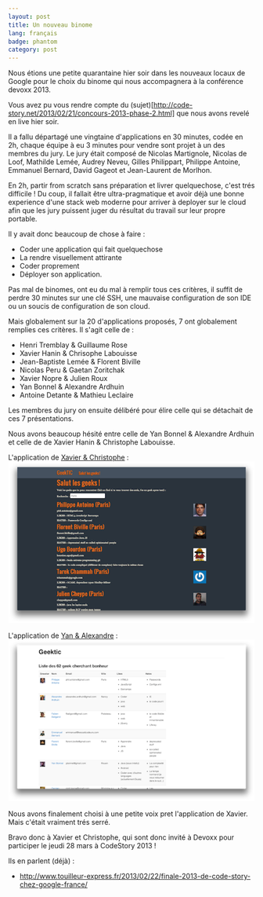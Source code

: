 ```yaml
---
layout: post
title: Un nouveau binome
lang: français
badge: phantom
category: post
---
```


Nous étions une petite quarantaine hier soir dans les nouveaux locaux de Google pour le choix du binome qui nous accompagnera à la conférence devoxx 2013.

Vous avez pu vous rendre compte du (sujet)[http://code-story.net/2013/02/21/concours-2013-phase-2.html] que nous avons revelé en live hier soir.

Il a fallu départagé une vingtaine d'applications en 30 minutes, codée en 2h, chaque équipe à eu 3 minutes pour vendre sont projet à un des membres du jury. Le jury était composé de Nicolas Martignole, Nicolas de Loof, Mathilde Lemée, Audrey Neveu, Gilles Philippart, Philippe Antoine, Emmanuel Bernard, David Gageot et Jean-Laurent de Morlhon.

En 2h, partir from scratch sans préparation et livrer quelquechose, c'est trés difficile ! Du coup, il fallait être ultra-pragmatique et avoir déjà une bonne experience d'une stack web moderne pour arriver à deployer sur le cloud afin que les jury puissent juger du résultat du travail sur leur propre portable.

Il y avait donc beaucoup de chose à faire :

 * Coder une application qui fait quelquechose
 * La rendre visuellement attirante
 * Coder proprement
 * Déployer son application.

Pas mal de binomes, ont eu du mal à remplir tous ces critères, il suffit de perdre 30 minutes sur une clé SSH, une mauvaise configuration de son IDE ou un soucis de configuration de son cloud.

Mais globalement sur la 20 d'applications proposés, 7 ont globalement remplies ces critères.
Il s'agit celle de :

* Henri Tremblay & Guillaume Rose 
* Xavier Hanin & Chrisophe Labouisse
* Jean-Baptiste Lemée & Florent Biville
* Nicolas Peru & Gaetan Zoritchak
* Xavier Nopre & Julien Roux
* Yan Bonnel & Alexandre Ardhuin
* Antoine Detante & Mathieu Leclaire

Les membres du jury on ensuite délibéré pour élire celle qui se détachait de ces 7 présentations.

Nous avons beaucoup hésité entre celle de Yan Bonnel & Alexandre Ardhuin et celle de de Xavier Hanin & Christophe Labouisse.


L'application de [Xavier & Christophe](http://codestory.xhan.in:8080) :
![L'application de Xavier & Christophe](/images/finale-2013/xavier-christophe.png)

L'application de [Yan & Alexandre](http://serveur.ybonnel.fr:8080/) :
![L'application de Yan & Alexandre](/images/finale-2013/yan-alexandre.png)


Nous avons finalement choisi à une petite voix pret l'application de Xavier.
Mais c'était vraiment trés serré.

Bravo donc à Xavier et Christophe, qui sont donc invité à Devoxx pour participer le jeudi 28 mars à CodeStory 2013 !


Ils en parlent (déjà) :

* http://www.touilleur-express.fr/2013/02/22/finale-2013-de-code-story-chez-google-france/
